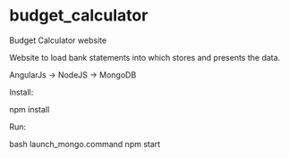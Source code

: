 # budget_calculator
Budget Calculator website

Website to load bank statements into which stores and presents the data.

AngularJs -> NodeJS -> MongoDB

Install:

npm install

Run:

bash launch_mongo.command
npm start